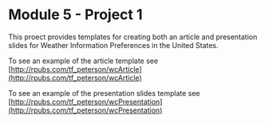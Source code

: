 # Module 5 - Project 1

This proect provides templates for creating both an article and presentation slides for Weather Information Preferences in the United States.

To see an example of the article template see [http://rpubs.com/tf_peterson/wcArticle](http://rpubs.com/tf_peterson/wcArticle)

To see an example of the presentation slides template see [http://rpubs.com/tf_peterson/wcPresentation](http://rpubs.com/tf_peterson/wcPresentation)